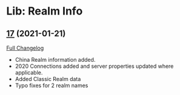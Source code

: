 # Lib: Realm Info

## [17](https://github.com/janekjl/LibRealmInfo/tree/14) (2021-01-21)
[Full Changelog](https://github.com/janekjl/LibRealmInfo/compare/14...17)

- China Realm information added.
- 2020 Connections added and server properties updated where applicable.
- Added Classic Realm data
- Typo fixes for 2 realm names